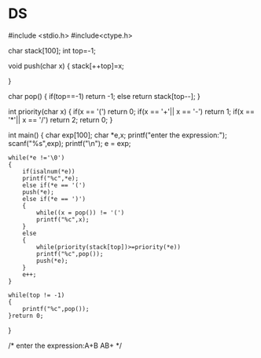 # DS
#include <stdio.h>
#include<ctype.h>

char stack[100];
int top=-1;

void push(char x)
{
    stack[++top]=x;

}

char pop()
{
    if(top==-1)
    return -1;
    else 
    return stack[top--];
}

int priority(char x)
{
    if(x == '(')
    return 0;
    if(x == '+'|| x == '-')
    return 1;
    if(x == '*'|| x == '/')
    return 2;
    return 0;
}

int main()
{
    char exp[100];
    char *e,x;
    printf("enter the expression:");
    scanf("%s",exp);
    printf("\n");
    e = exp;
    
    while(*e !='\0')
    {
        if(isalnum(*e))
        printf("%c",*e);
        else if(*e == '(')
        push(*e);
        else if(*e == ')')
        {
            while((x = pop()) != '(')
            printf("%c",x);
        }
        else
        {
            while(priority(stack[top])>=priority(*e))
            printf("%c",pop());
            push(*e);
        }
        e++;
    }
    
    while(top != -1)
    {
        printf("%c",pop());
    }return 0;
}

/*
enter the expression:A+B
AB+
*/
